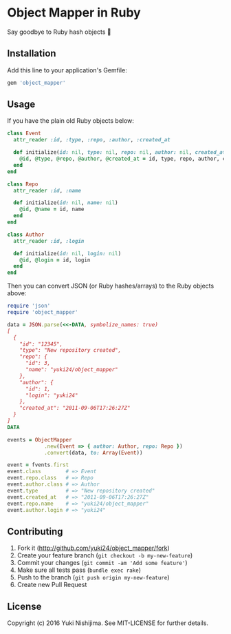 # Object Mapper in Ruby

Say goodbye to Ruby hash objects 👋

## Installation

Add this line to your application's Gemfile:

```ruby
gem 'object_mapper'
```

## Usage

If you have the plain old Ruby objects below:

```ruby
class Event
  attr_reader :id, :type, :repo, :author, :created_at

  def initialize(id: nil, type: nil, repo: nil, author: nil, created_at: nil)
    @id, @type, @repo, @author, @created_at = id, type, repo, author, created_at
  end
end

class Repo
  attr_reader :id, :name

  def initialize(id: nil, name: nil)
    @id, @name = id, name
  end
end

class Author
  attr_reader :id, :login

  def initialize(id: nil, login: nil)
    @id, @login = id, login
  end
end
```

Then you can convert JSON (or Ruby hashes/arrays) to the Ruby objects above:

```ruby
require 'json'
require 'object_mapper'

data = JSON.parse(<<-DATA, symbolize_names: true)
[
  {
    "id": "12345",
    "type": "New repository created",
    "repo": {
      "id": 3,
      "name": "yuki24/object_mapper"
    },
    "author": {
      "id": 1,
      "login": "yuki24"
    },
    "created_at": "2011-09-06T17:26:27Z"
  }
]
DATA

events = ObjectMapper
            .new(Event => { author: Author, repo: Repo })
            .convert(data, to: Array(Event))

event = fvents.first
event.class        # => Event
event.repo.class   # => Repo
event.author.class # => Author
event.type         # => "New repository created"
event.created_at   # => "2011-09-06T17:26:27Z"
event.repo.name    # => "yuki24/object_mapper"
event.author.login # => "yuki24"
```

## Contributing

1. Fork it (http://github.com/yuki24/object_mapper/fork)
2. Create your feature branch (`git checkout -b my-new-feature`)
3. Commit your changes (`git commit -am 'Add some feature'`)
4. Make sure all tests pass (`bundle exec rake`)
5. Push to the branch (`git push origin my-new-feature`)
6. Create new Pull Request


## License

Copyright (c) 2016 Yuki Nishijima. See MIT-LICENSE for further details.
